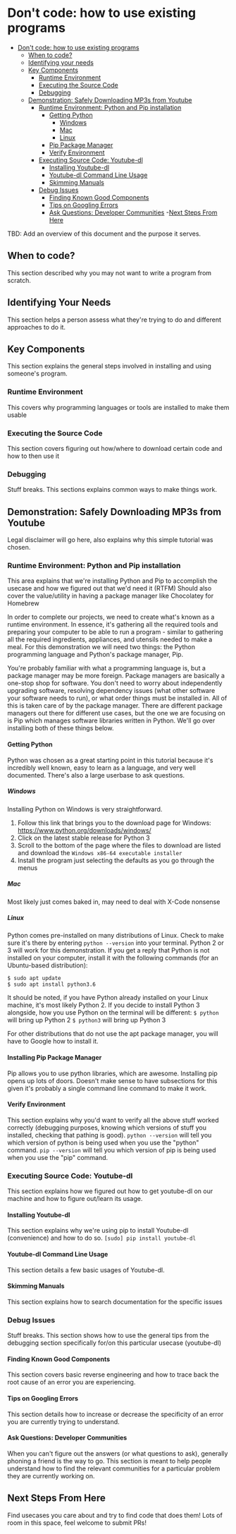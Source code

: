 # Don't code: how to use existing programs

- [Don't code: how to use existing programs](#dont-code-how-to-use-existing-programs)
  - [When to code?](#when-to-code)
  - [Identifying your needs](#identifying-your-needs)
  - [Key Components](#key-components)
     - [Runtime Environment](#runtime-environment)
     - [Executing the Source Code](#executing-the-source-code)
     - [Debugging](#debugging)
  - [Demonstration: Safely Downloading MP3s from Youtube](#demonstration-safely-downloading-mp3s-from-youtube)
    - [Runtime Environment: Python and Pip installation](#runtime-environment-python-and-pip-installation)
      - [Getting Python](#getting-python)
        - [Windows](#windows)
        - [Mac](#mac)
        - [Linux](#linux)
      - [Pip Package Manager](#pip-package-manager)
      - [Verify Environment](#verify-environment)
    -  [Executing Source Code: Youtube-dl](#executing-source-code-youtube-dl)
        -  [Installing Youtube-dl](#installing-youtube-dl)
        -  [Youtube-dl Command Line Usage](#youtube-dl-command-line-usage)
        -  [Skimming Manuals](#skimming-manuals)
    -  [Debug Issues](#debug-issues)
        -  [Finding Known Good Components](#finding-known-good-components)
        -  [Tips on Googling Errors](#tips-on-googling-errors)
        -  [Ask Questions: Developer Communities](#ask-questions-developer-communities)
  -[Next Steps From Here](#next-steps-from-here)
  
TBD: Add an overview of this document and the purpose it serves.

## When to code?

This section described why you may not want to write a program from scratch.

## Identifying Your Needs
This section helps a person assess what they're trying to do and different approaches to do it.

## Key Components

This section explains the general steps involved in installing and using someone's program.

### Runtime Environment

This covers why programming languages or tools are installed to make them usable

### Executing the Source Code
This section covers figuring out how/where to download certain code and how to then use it

### Debugging
Stuff breaks. This sections explains common ways to make things work.

## Demonstration: Safely Downloading MP3s from Youtube
Legal disclaimer will go here, also explains why this simple tutorial was chosen.

### Runtime Environment: Python and Pip installation
This area explains that we're installing Python and Pip to accomplish the usecase and how we figured out that we'd need it (RTFM) Should also cover the value/utility in having a package manager like Chocolatey for Homebrew

In order to complete our projects, we need to create what's known as a runtime environment. In essence, it's gathering all the required tools and preparing your computer to be able to run a program - similar to gathering all the required ingredients, appliances, and utensils needed to make a meal. For this demonstration we will need two things: the Python programming language and Python's package manager, Pip.

You're probably familiar with what a programming language is, but a package manager may be more foreign. Package managers are basically a one-stop shop for software. You don't need to worry about independently upgrading software, resolving dependency issues (what other software your software needs to run), or what order things must be installed in. All of this is taken care of by the package manager. There are different package managers out there for different use cases, but the one we are focusing on is Pip which manages software libraries written in Python. We'll go over installing both of these things below.


#### Getting Python
Python was chosen as a great starting point in this tutorial because it's incredibly well known, easy to learn as a language, and very well documented. There's also a large userbase to ask questions.

##### Windows
Installing Python on Windows is very straightforward.
 1. Follow this link that brings you to the download page for Windows: https://www.python.org/downloads/windows/
 2. Click on the latest stable release for Python 3
 3. Scroll to the bottom of the page where the files to download are listed and download the `Windows x86-64 executable installer`
 4. Install the program just selecting the defaults as you go through the menus

##### Mac
Most likely just comes baked in, may need to deal with X-Code nonsense

##### Linux
Python comes pre-installed on many distributions of Linux. Check to make sure it's there by entering `python --version` into your terminal. Python 2 or 3 will work for this demonstration. If you get a reply that Python is not installed on your computer, install it with the following commands (for an Ubuntu-based distribution):
```
$ sudo apt update
$ sudo apt install python3.6
```
It should be noted, if you have Python already installed on your Linux machine, it's most likely Python 2. If you decide to install Python 3 alongside, how you use Python on the terminal will be different:
`$ python` will bring up Python 2
`$ python3` will bring up Python 3

For other distributions that do not use the apt package manager, you will have to Google how to install it.

#### Installing Pip Package Manager
Pip allows you to use python libraries, which are awesome. Installing pip opens up lots of doors. Doesn't make sense to have subsections for this given it's probably a single command line command to make it work.



#### Verify Environment
This section explains why you'd want to verify all the above stuff worked correctly (debugging purposes, knowing which versions of stuff you installed, checking that pathing is good).
``` python --version ``` will tell you which version of python is being used when you use the "python" command.
``` pip --version ``` will tell you which version of pip is being used when you use the "pip" command.

### Executing Source Code: Youtube-dl
This section explains how we figured out how to get youtube-dl on our machine and how to figure out/learn its usage.

#### Installing Youtube-dl
This section explains why we're using pip to install Youtube-dl (convenience) and how to do so.
``` [sudo] pip install youtube-dl ```

#### Youtube-dl Command Line Usage
This section details a few basic usages of Youtube-dl. 

#### Skimming Manuals
This section explains how to search documentation for the specific issues 

### Debug Issues
Stuff breaks. This section shows how to use the general tips from the debugging section specifically for/on this particular usecase (youtube-dl)

#### Finding Known Good Components
This section covers basic reverse engineering and how to trace back the root cause of an error you are experiencing.

#### Tips on Googling Errors
This section details how to increase or decrease the specificity of an error you are currently trying to understand.

#### Ask Questions: Developer Communities
When you can't figure out the answers (or what questions to ask), generally phoning a friend is the way to go. This section is meant to help people understand how to find the relevant communities for a particular problem they are currently working on.

## Next Steps From Here
Find usecases you care about and try to find code that does them! Lots of room in this space, feel welcome to submit PRs!
